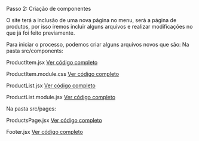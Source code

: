 Passo 2: Criação de componentes

O site terá a inclusão de uma nova página no menu, será a página de produtos, por isso iremos incluir alguns arquivos e realizar modificações no que já foi feito previamente.

Para iniciar o processo, podemos criar alguns arquivos novos que são:
Na pasta src/components:
    
ProductItem.jsx
[Ver código completo](./meu-app-router/src/components/ProductItem.jsx)

ProductItem.module.css
[Ver código completo](./meu-app-router/src/components/ProductItem.module.css)
    
ProductList.jsx
[Ver código completo](./meu-app-router/src/components/ProductList.jsx)
    
ProductList.module.jsx
[Ver código completo](./meu-app-router/src/components/ProductList.module.css)

Na pasta src/pages:

ProductsPage.jsx
[Ver código completo](./meu-app-router/src/pages/ProductsPage.jsx)

Footer.jsx
[Ver código completo](./meu-app-router/src/components/Footer.jsx)    
